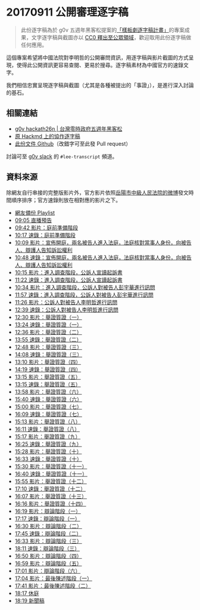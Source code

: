 # 20170911 公開審理逐字稿

> 此份逐字稿為於 g0v 五週年黑客松提案的[「樣板劇逐字稿計畫」](https://hackmd.io/c/ry2TPHV9W)的專案成果，文字逐字稿與截圖亦以 [CC0 釋出至公眾領域](http://creativecommons.tw/cc0)，歡迎取用此份逐字稿做任何應用。

這個專案希望將中國法院對李明哲的公開審問資訊，用逐字稿與影片截圖的方式呈現，使得此公開資訊更容易查閱、更易於搜尋。逐字稿素材為中國官方的速錄文字。

我們相信忠實呈現逐字稿與截圖（尤其是各種被提出的「事證」），是進行深入討論的基石。

## 相關連結

* [g0v hackath26n | 台灣零時政府五週年黑客松](https://g0v-jothon.kktix.cc/events/g0v-hackath26n)
* [原 Hackmd 上的協作逐字稿](https://hackmd.io/c/ry2TPHV9W/)
* [此份文件 Github](https://github.com/mrorz/lee-transcript)（改錯字可至此發 Pull request）

討論可至 [g0v slack](http://join.g0v.today/) 的 `#lee-transcript` 頻道。

## 資料來源

除網友自行串接的完整版影片外，官方影片依照[岳陽市中級人民法院的微博](https://www.weibo.com/u/3960688335)發文時間順序排序；官方速錄則放在相對應的影片之下。

- [網友備份 Playlist](https://www.youtube.com/playlist?list=PLiYVWrSWkXAZM-kYJs1XOst3ZgC8U7OVD)
- [09:05 直播預告](https://www.weibo.com/3960688335/Flhqy3Ivf?from=page_1001063960688335_profile&wvr=6&mod=weibotime)
- [09:42 影片：庭前準備階段](https://www.weibo.com/3960688335/FlhFxkXhv?from=page_1001063960688335_profile&wvr=6&mod=weibotime)
- [10:17 速錄：庭前準備階段](https://www.weibo.com/3960688335/FlhTBCr9F?from=page_1001063960688335_profile&wvr=6&mod=weibotime)
- [10:09 影片：宣佈開庭，兩名被告人進入法庭，法庭核對當事人身份，向被告人、辯護人告知訴訟權利](https://www.weibo.com/3960688335/FlhQBvt1q?from=page_1001063960688335_profile&wvr=6&mod=weibotime)
- [10:48 速錄：宣佈開庭，兩名被告人進入法庭，法庭核對當事人身份，向被告人、辯護人告知訴訟權利](https://www.weibo.com/3960688335/Fli6qv8st?from=page_1001063960688335_profile&wvr=6&mod=weibotime)
- [10:15 影片：進入調查階段，公訴人宣讀起訴書](https://www.weibo.com/3960688335/FlhT360XG?from=page_1001063960688335_profile&wvr=6&mod=weibotime)
- [11:22 速錄：進入調查階段，公訴人宣讀起訴書](https://www.weibo.com/3960688335/FlijUcKOA?from=page_1001063960688335_profile&wvr=6&mod=weibotime)
- [10:34 影片：進入調查階段，公訴人對被告人彭宇華進行訊問](https://www.weibo.com/3960688335/Fli0wFTdV?from=page_1001063960688335_profile&wvr=6&mod=weibotime)
- [11:57 速錄：進入調查階段，公訴人對被告人彭宇華進行訊問](https://www.weibo.com/3960688335/Fliyk129l?from=page_1001063960688335_profile&wvr=6&mod=weibotime)
- [11:26 影片：公訴人對被告人李明哲進行訊問](https://www.weibo.com/3960688335/FlilufdzK?from=page_1001063960688335_profile&wvr=6&mod=weibotime)
- [12:39 速錄：公訴人對被告人李明哲進行訊問](https://www.weibo.com/3960688335/FliPjuH7w?from=page_1001063960688335_profile&wvr=6&mod=weibotime)
- [12:30 影片：舉證質證（一）](https://www.weibo.com/3960688335/FliLQ3HEd?from=page_1001063960688335_profile&wvr=6&mod=weibotime)
- [13:24 速錄：舉證質證（一）](https://www.weibo.com/3960688335/Flj7s8GkL?from=page_1001063960688335_profile&wvr=6&mod=weibotime)
- [12:36 影片：舉證質證（二）](https://www.weibo.com/3960688335/FliO0fwTZ?from=page_1001063960688335_profile&wvr=6&mod=weibotime)
- [13:55 速錄：舉證質證（二）](https://www.weibo.com/3960688335/Fljke1NpN?from=page_1001063960688335_profile&wvr=6&mod=weibotime)
- [12:48 影片：舉證質證（三）](https://www.weibo.com/3960688335/FliSTmZpf?from=page_1001063960688335_profile&wvr=6&mod=weibotime)
- [14:08 速錄：舉證質證（三）](https://www.weibo.com/3960688335/FljpAuv91?from=page_1001063960688335_profile&wvr=6&mod=weibotime)
- [13:10 影片：舉證質證（四）](https://www.weibo.com/3960688335/Flj1SmsXn?from=page_1001063960688335_profile&wvr=6&mod=weibotime)
- [14:19 速錄：舉證質證（四）](https://www.weibo.com/3960688335/FljtNomvY?from=page_1001063960688335_profile&wvr=6&mod=weibotime)
- [13:15 影片：舉證質證（五）](https://www.weibo.com/3960688335/Flj45tmBw?from=page_1001063960688335_profile&wvr=6&mod=weibotime)
- [13:15 速錄：舉證質證（五）](https://www.weibo.com/3960688335/FljVgzUx4?from=page_1001063960688335_profile&wvr=6&mod=weibotime)
- [13:58 影片：舉證質證（六）](https://www.weibo.com/3960688335/FljlkjAcd?from=page_1001063960688335_profile&wvr=6&mod=weibotime)
- [15:40 速錄：舉證質證（六）](https://www.weibo.com/3960688335/Flk0A5ge6?from=page_1001063960688335_profile&wvr=6&mod=weibotime)
- [15:00 影片：舉證質證（七）](https://www.weibo.com/3960688335/FljKyhXXM?from=page_1001063960688335_profile&wvr=6&mod=weibotime)
- [16:09 速錄：舉證質證（七）](https://www.weibo.com/3960688335/Flkcs7ni8?from=page_1001063960688335_profile&wvr=6&mod=weibotime)
- [15:13 影片：舉證質證（八）](https://www.weibo.com/3960688335/FljPQyWgt?from=page_1001063960688335_profile&wvr=6&mod=weibotime)
- [16:11 速錄：舉證質證（八）](https://www.weibo.com/3960688335/FlkdwARlO?from=page_1001063960688335_profile&wvr=6&mod=weibotime)
- [15:17 影片：舉證質證（九）](https://www.weibo.com/3960688335/FljRhhQ1p?from=page_1001063960688335_profile&wvr=6&mod=weibotime)
- [16:25 速錄：舉證質證（九）](https://www.weibo.com/3960688335/Flkj5s7K5?from=page_1001063960688335_profile&wvr=6&mod=weibotime)
- [15:28 影片：舉證質證（十）](https://www.weibo.com/3960688335/FljVXsbsz?from=page_1001063960688335_profile&wvr=6&mod=weibotime)
- [16:33 速錄：舉證質證（十）](https://www.weibo.com/3960688335/FlkmlBxMU?from=page_1001063960688335_profile&wvr=6&mod=weibotime)
- [15:30 影片：舉證質證（十一）](https://www.weibo.com/3960688335/FljWQ5hCQ?from=page_1001063960688335_profile&wvr=6&mod=weibotime)
- [16:40 速錄：舉證質證（十一）](https://www.weibo.com/3960688335/Flkp5toFf?from=page_1001063960688335_profile&wvr=6&mod=weibotime)
- [15:55 影片：舉證質證（十二）](https://www.weibo.com/3960688335/Flk6L2YV4?from=page_1001063960688335_profile&wvr=6&mod=weibotime)
- [17:10 速錄：舉證質證（十二）](https://www.weibo.com/3960688335/FlkBmDyMU?from=page_1001063960688335_profile&wvr=6&mod=weibotime)
- [16:07 影片：舉證質證（十三）](https://www.weibo.com/3960688335/FlkbCFOho?from=page_1001063960688335_profile&wvr=6&mod=weibotime)
- [16:16 影片：舉證質證（十四）](https://www.weibo.com/3960688335/Flkfr65PQ?from=page_1001063960688335_profile&wvr=6&mod=weibotime)
- [16:19 影片：辯論階段（一）](https://www.weibo.com/3960688335/FlkgDiajI?from=page_1001063960688335_profile&wvr=6&mod=weibotime)
- [17:17 速錄：辯論階段（一）](https://www.weibo.com/3960688335/FlkEdmofZ?from=page_1001063960688335_profile&wvr=6&mod=weibotime)
- [16:30 影片：辯論階段（二）](https://www.weibo.com/3960688335/Flkl98y6z?from=page_1001063960688335_profile&wvr=6&mod=weibotime)
- [17:45 速錄：辯論階段（二）](https://www.weibo.com/3960688335/FlkPBC3Xm?from=page_1001063960688335_profile&wvr=6&mod=weibotime)
- [16:33 影片：辯論階段（三）](https://www.weibo.com/3960688335/FlkmiktP3?from=page_1001063960688335_profile&wvr=6&mod=weibotime)
- [18:11 速錄：辯論階段（三）](https://www.weibo.com/3960688335/Fll0byp5N?from=page_1001063960688335_profile&wvr=6&mod=weibotime)
- [16:50 影片：辯論階段（四）](https://www.weibo.com/3960688335/FlksZrBPc?from=page_1001063960688335_profile&wvr=6&mod=weibotime)
- [16:59 影片：辯論階段（五）](https://www.weibo.com/3960688335/FlkwGsYMB?from=page_1001063960688335_profile&wvr=6&mod=weibotime)
- [17:01 影片：辯論階段（六）](https://www.weibo.com/3960688335/FlkxGyWmR?from=page_1001063960688335_profile&wvr=6&mod=weibotime)
- [17:04 影片：最後陳述階段（一）](https://www.weibo.com/3960688335/FlkyLic4u?from=page_1001063960688335_profile&wvr=6&mod=weibotime)
- [17:41 影片：最後陳述階段（二）](https://www.weibo.com/3960688335/FlkNKDdnG?from=page_1001063960688335_profile&wvr=6&mod=weibotime)
- [18:17 休庭](https://www.weibo.com/3960688335/Fll2x1IPz?from=page_1001063960688335_profile&wvr=6&mod=weibotime)
- [18:19 新聞稿](https://www.weibo.com/3960688335/Fll3ddPcc?from=page_1001063960688335_profile&wvr=6&mod=weibotime)
